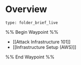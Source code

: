 # Overview
 
```ccard
type: folder_brief_live
```
%% Begin Waypoint %%
- [[Attack Infrastructure 101]]
- [[Infrastructure Setup (AWS)]]

%% End Waypoint %%
